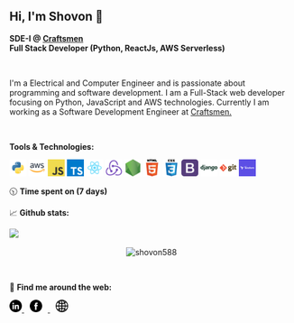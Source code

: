 ## Hi, I'm Shovon 👋

**SDE-I @ <a href="https://craftsmenltd.com/">Craftsmen</a>**
<br />
**Full Stack Developer (Python, ReactJs, AWS Serverless)**

<br/>

I'm a Electrical and Computer Engineer and is passionate about programming and software development. I am a Full-Stack web developer focusing on Python, JavaScript and AWS technologies. Currently I am working as a Software Development Engineer at <a href="https://www.craftsmenltd.com/">Craftsmen.</a>

<br/>

**Tools & Technologies:**

<code><img height="30" src="https://raw.githubusercontent.com/github/explore/80688e429a7d4ef2fca1e82350fe8e3517d3494d/topics/python/python.png"></code>
<code><img height="30" src="https://raw.githubusercontent.com/github/explore/80688e429a7d4ef2fca1e82350fe8e3517d3494d/topics/aws/aws.png"></code>
<code><img height="30" src="https://raw.githubusercontent.com/github/explore/80688e429a7d4ef2fca1e82350fe8e3517d3494d/topics/javascript/javascript.png"></code>
<code><img height="30" src="https://raw.githubusercontent.com/github/explore/80688e429a7d4ef2fca1e82350fe8e3517d3494d/topics/typescript/typescript.png"></code>
<code><img height="30" src="https://raw.githubusercontent.com/github/explore/80688e429a7d4ef2fca1e82350fe8e3517d3494d/topics/react/react.png"></code>
<code><img height="30" src="https://raw.githubusercontent.com/github/explore/80688e429a7d4ef2fca1e82350fe8e3517d3494d/topics/redux/redux.png"></code>
<code><img height="30" src="https://raw.githubusercontent.com/github/explore/80688e429a7d4ef2fca1e82350fe8e3517d3494d/topics/nodejs/nodejs.png"></code>
<code><img height="30" src="https://raw.githubusercontent.com/github/explore/80688e429a7d4ef2fca1e82350fe8e3517d3494d/topics/html/html.png"></code>
<code><img height="30" src="https://raw.githubusercontent.com/github/explore/80688e429a7d4ef2fca1e82350fe8e3517d3494d/topics/css/css.png"></code>
<code><img height="30" src="https://raw.githubusercontent.com/github/explore/80688e429a7d4ef2fca1e82350fe8e3517d3494d/topics/bootstrap/bootstrap.png"></code>
<code><img height="30" src="https://raw.githubusercontent.com/github/explore/80688e429a7d4ef2fca1e82350fe8e3517d3494d/topics/django/django.png"></code>
<code><img height="30" src="https://raw.githubusercontent.com/github/explore/80688e429a7d4ef2fca1e82350fe8e3517d3494d/topics/git/git.png"></code>
<code><img height="30" src="https://raw.githubusercontent.com/github/explore/80688e429a7d4ef2fca1e82350fe8e3517d3494d/topics/terraform/terraform.png"></code>

🕥 **Time spent on (7 days)**

<!--START_SECTION:waka-->
<!--END_SECTION:waka-->


📈 **Github stats:**

<a><img src="https://komarev.com/ghpvc/?username=shovon588&label=Profile%20views&color=brightgreen&style=plastic"> </a>


<p align="center"> <img src="https://github-readme-stats.vercel.app/api?username=shovon588&show_icons=true&theme=gotham" alt="shovon588" /></p>


<br />

🔎 **Find me around the web:**


<a href="https://www.linkedin.com/in/mainulislam588/" target="_blank">
  <img alt="Linkedin profile" width="22px" src="https://raw.githubusercontent.com/shovon588/shovon588/master/assets/linkedin.png" />
</a>
<a href="https://www.facebook.com/mainulislam588/" target="_blank">
  <img alt="Facebook profile" width="22px" style=" margin-left: 10px; margin-right: 10px; " src="https://raw.githubusercontent.com/shovon588/shovon588/master/assets/facebook.png" />
</a>
<a href="https://shovon588.github.io/" target="_blank">
  <img alt="Portfolio" width="22px" style=" margin-left: 10px; margin-right: 10px; " src="https://raw.githubusercontent.com/shovon588/shovon588/master/assets/globe.png" />
</a>

